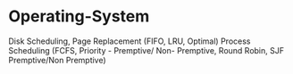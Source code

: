 # Operating-System
Disk Scheduling, Page Replacement (FIFO, LRU, Optimal) Process Scheduling (FCFS, Priority - Premptive/ Non- Premptive, Round Robin, SJF Premptive/Non Premptive)
